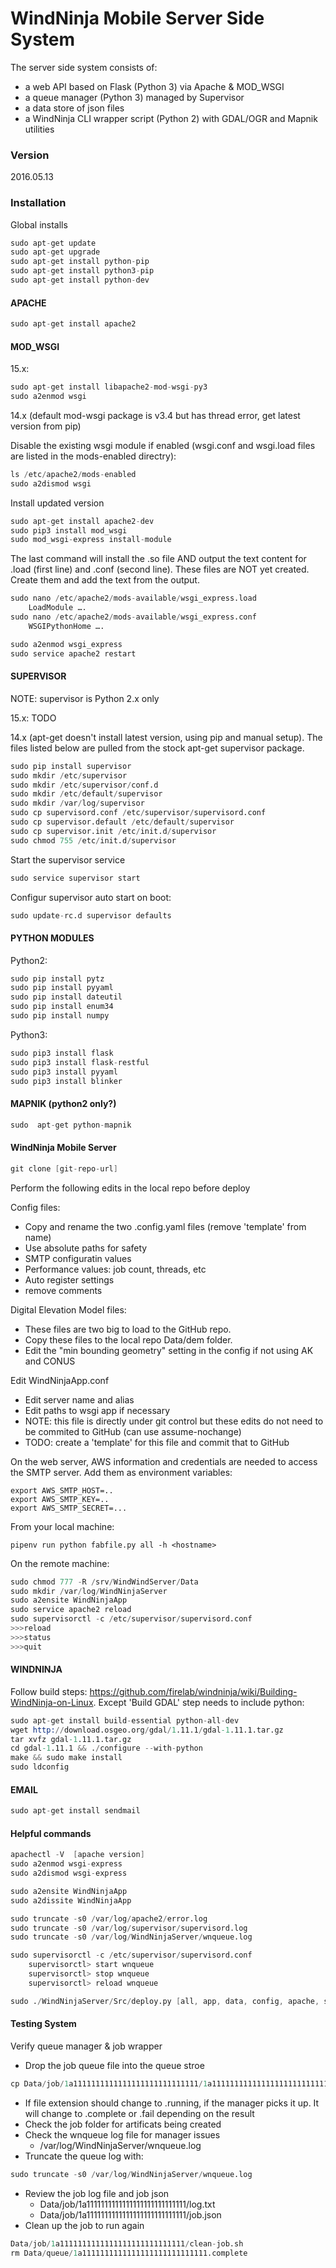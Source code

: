 # WindNinja Mobile Server Side System

The server side system consists of:
 - a web API based on Flask (Python 3) via Apache & MOD_WSGI
 - a queue manager (Python 3) managed by Supervisor
 - a data store of json files
 - a WindNinja CLI wrapper script (Python 2) with GDAL/OGR and Mapnik utilities

### Version 
2016.05.13

### Installation

Global installs
```s
sudo apt-get update
sudo apt-get upgrade
sudo apt-get install python-pip
sudo apt-get install python3-pip
sudo apt-get install python-dev
```

#### APACHE
```s
sudo apt-get install apache2
```

#### MOD_WSGI
15.x:
```s
sudo apt-get install libapache2-mod-wsgi-py3
sudo a2enmod wsgi
```

14.x (default mod-wsgi package is v3.4 but has thread error, get latest version from pip)

Disable the existing wsgi module if enabled (wsgi.conf and wsgi.load files are listed in the mods-enabled directry):
```s
ls /etc/apache2/mods-enabled
sudo a2dismod wsgi
```
Install updated version
```s
sudo apt-get install apache2-dev
sudo pip3 install mod_wsgi
sudo mod_wsgi-express install-module
```
The last command will install the .so file AND output the text content for .load (first line) and .conf (second line).  These files are NOT yet created.  Create them and add the text from the output.
```s
sudo nano /etc/apache2/mods-available/wsgi_express.load
	LoadModule ….
sudo nano /etc/apache2/mods-available/wsgi_express.conf
	WSGIPythonHome ….

sudo a2enmod wsgi_express
sudo service apache2 restart
```

#### SUPERVISOR
NOTE: supervisor is Python 2.x only

15.x:  TODO

14.x (apt-get doesn't install latest version, using pip and manual setup). The files listed below are pulled from the stock apt-get supervisor package. 
```s
sudo pip install supervisor
sudo mkdir /etc/supervisor
sudo mkdir /etc/supervisor/conf.d
sudo mkdir /etc/default/supervisor
sudo mkdir /var/log/supervisor
sudo cp supervisord.conf /etc/supervisor/supervisord.conf
sudo cp supervisor.default /etc/default/supervisor
sudo cp supervisor.init /etc/init.d/supervisor 
sudo chmod 755 /etc/init.d/supervisor
```

Start the supervisor service 
```s
sudo service supervisor start
```
Configur supervisor auto start on boot:
```s
sudo update-rc.d supervisor defaults
```


#### PYTHON MODULES
Python2:
```s
sudo pip install pytz
sudo pip install pyyaml
sudo pip install dateutil
sudo pip install enum34
sudo pip install numpy
```
Python3:
```s
sudo pip3 install flask
sudo pip3 install flask-restful
sudo pip3 install pyyaml
sudo pip3 install blinker
```
#### MAPNIK (python2 only?)
```s
sudo  apt-get python-mapnik
```

#### WindNinja Mobile Server
```s
git clone [git-repo-url]
```
Perform the following edits in the local repo before deploy

Config files:
- Copy and rename the two .config.yaml files (remove 'template' from name)
- Use absolute paths for safety
- SMTP configuratin values
- Performance values: job count, threads, etc
- Auto register settings
- remove comments

Digital Elevation Model files:  
- These files are two big to load to the GitHub repo.  
- Copy these files to the local repo Data/dem folder.  
- Edit the "min bounding geometry" setting in the config if not using AK and CONUS

Edit WindNinjaApp.conf 
- Edit server name and alias 
- Edit paths to wsgi app if necessary
- NOTE: this file is directly under git control but these edits do not need to be commited to GitHub (can use assume-nochange)
- TODO: create a 'template' for this file and commit that to GitHub

On the web server, AWS information and credentials are needed to access the SMTP server.
Add them as environment variables:
```
export AWS_SMTP_HOST=..
export AWS_SMTP_KEY=..
export AWS_SMTP_SECRET=...
```

From your local machine:
```
pipenv run python fabfile.py all -h <hostname>
```

On the remote machine:
```s
sudo chmod 777 -R /srv/WindWindServer/Data
sudo mkdir /var/log/WindNinjaServer
sudo a2ensite WindNinjaApp
sudo service apache2 reload
sudo supervisorctl -c /etc/supervisor/supervisord.conf
>>>reload
>>>status
>>>quit
```

#### WINDNINJA
Follow build steps: https://github.com/firelab/windninja/wiki/Building-WindNinja-on-Linux. Except 'Build GDAL' step needs to include python:

```s
sudo apt-get install build-essential python-all-dev
wget http://download.osgeo.org/gdal/1.11.1/gdal-1.11.1.tar.gz
tar xvfz gdal-1.11.1.tar.gz
cd gdal-1.11.1 && ./configure --with-python
make && sudo make install
sudo ldconfig
```

#### EMAIL
```s
sudo apt-get install sendmail
```

#### Helpful commands 
```s
apachectl -V  [apache version]
sudo a2enmod wsgi-express
sudo a2dismod wsgi-express

sudo a2ensite WindNinjaApp
sudo a2dissite WindNinjaApp

sudo truncate -s0 /var/log/apache2/error.log
sudo truncate -s0 /var/log/supervisor/supervisord.log
sudo truncate -s0 /var/log/WindNinjaServer/wnqueue.log

sudo supervisorctl -c /etc/supervisor/supervisord.conf
	supervisorctl> start wnqueue
	supervisorctl> stop wnqueue
	supervisorctl> reload wnqueue

sudo ./WindNinjaServer/Src/deploy.py [all, app, data, config, apache, supervisor] -d /srv/WindNinjaServer
```

#### Testing System
Verify queue manager & job wrapper
- Drop the job queue file into the queue stroe 
```s
cp Data/job/1a1111111111111111111111111111/1a1111111111111111111111111111.pending Data/queue
```
- If file extension should change to .running, if the manager picks it up.  It will change to .complete or .fail depending on the result 
- Check the job folder for artificats being created
- Check the wnqueue log file for manager issues 
    - /var/log/WindNinjaServer/wnqueue.log
- Truncate the queue log with:
```s
sudo truncate -s0 /var/log/WindNinjaServer/wnqueue.log 
```
- Review the job log file and job json
    - Data/job/1a1111111111111111111111111111/log.txt
    - Data/job/1a1111111111111111111111111111/job.json
- Clean up the job to run again
```s
Data/job/1a1111111111111111111111111111/clean-job.sh
rm Data/queue/1a1111111111111111111111111111.complete 
```

